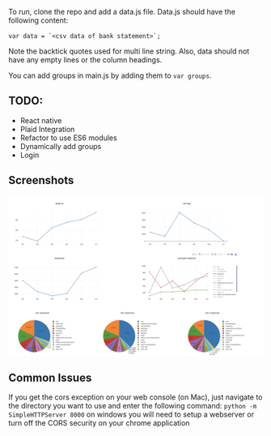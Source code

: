 To run, clone the repo and add a data.js file. Data.js should have the following content:
```
var data = `<csv data of bank statement>`;
```
Note the backtick quotes used for multi line string. Also, data should not have any empty lines or the column headings.

You can add groups in main.js by adding them to `var groups`.

## TODO:
* React native
* Plaid Integration
* Refactor to use ES6 modules
* Dynamically add groups
* Login

## Screenshots
![Screenshot](screenshot.png)

## Common Issues
If you get the cors exception on your web console (on Mac), just navigate to the directory you want to use and enter the following command:
`python -m SimpleHTTPServer 8000`
on windows you will need to setup a webserver or turn off the CORS security on your chrome application